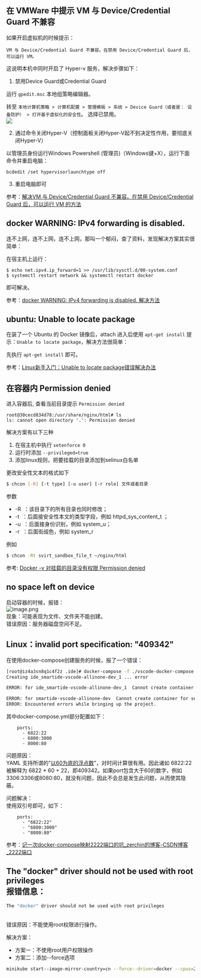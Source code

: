 <a name="ohjOl"></a>
## 在 VMWare 中提示 VM 与 Device/Credential Guard 不兼容

如果开启虚拟机的时候提示：

```
VM 与 Device/Credential Guard 不兼容。在禁用 Device/Credential Guard 后，可以运行 VM。
```

这说明本机中同时开启了 Hyper-v 服务，解决步骤如下：

1. 禁用Device Guard或Credential Guard

运行 `gpedit.msc` 本地组策略编辑器。

转至 `本地计算机策略 > 计算机配置 > 管理模板 > 系统 > Device Guard（或者是： 设备防护） > 打开基于虚拟化的安全性`。 选择已禁用。<br />![](https://cdn.nlark.com/yuque/0/2020/png/2213540/1601027573195-7790f1ee-b39e-4fb6-8a26-0bf71a38a2b7.png#averageHue=%23edecea&height=631&id=gRC48&originHeight=631&originWidth=1368&originalType=binary&ratio=1&rotation=0&showTitle=false&size=0&status=done&style=none&title=&width=1368)

2. 通过命令关闭Hyper-V（控制面板关闭Hyper-V起不到决定性作用，要彻底关闭Hyper-V）

以管理员身份运行Windows Powershell (管理员)（Windows键+X），运行下面命令并重启电脑：

```
bcdedit /set hypervisorlaunchtype off
```

3. 重启电脑即可

参考：[解决VM 与 Device/Credential Guard 不兼容。在禁用 Device/Credential Guard 后，可以运行 VM 的方法](https://blog.csdn.net/qq_36761831/article/details/81175736)

<a name="dZOND"></a>
## docker WARNING: IPv4 forwarding is disabled.

连不上网，连不上网，连不上网，那叫一个郁闷，查了资料，发现解决方案其实很简单：

在宿主机上运行：

```
$ echo net.ipv4.ip_forward=1 >> /usr/lib/sysctl.d/00-system.conf
$ systemctl restart network && systemctl restart docker
```

即可解决。

参考：[docker WARNING: IPv4 forwarding is disabled. 解决方法](http://blog.51cto.com/11804445/2055911)

<a name="GSZ3N"></a>
## ubuntu: Unable to locate package

在装了一个 Ubuntu 的 Docker 镜像后，attach 进入后使用 `apt-get install` 提示：`Unable to locate package`，解决方法很简单：

先执行 `apt-get install` 即可。

参考：[Linux新手入门：Unable to locate package错误解决办法](https://blog.csdn.net/xiaogugood/article/details/18400669)

<a name="9jpz3"></a>
## 在容器内 Permission denied

进入容器后, 查看当前目录提示 `Permission denied`

```
root@30cecd834d78:/usr/share/nginx/html# ls
ls: cannot open directory '.': Permission denied
```

解决方案有以下三种

1. 在宿主机中执行 `setenforce 0`
2. 运行时添加 `--privileged=true`
3. 添加linux规则，把要挂载的目录添加到selinux白名单

更改安全性文本的格式如下

```bash
$ chcon [-R] [-t type] [-u user] [-r role] 文件或者目录
```

参数

- -R  ：该目录下的所有目录也同时修改；
- -t  ：后面接安全性本文的类型字段，例如 httpd_sys_content_t ；
- -u  ：后面接身份识别，例如 system_u；
- -r  ：后面街觇色，例如 system_r

例如

```bash
$ chcon -Rt svirt_sandbox_file_t ~/nginx/html
```

参考: [Docker -v 对挂载的目录没有权限 Permission denied](https://blog.csdn.net/u012326462/article/details/81038446)

<a name="EQmP1"></a>
## no space left on device
启动容器的时候，报错：<br />![image.png](https://cdn.nlark.com/yuque/0/2021/png/2213540/1634538818077-72470fc5-c592-4b5a-9259-be031bb1e9cd.png#averageHue=%23090706&clientId=u1f911f8f-64c7-4&from=paste&height=101&id=ua9d9fa1d&originHeight=101&originWidth=1583&originalType=binary&ratio=1&rotation=0&showTitle=false&size=19494&status=done&style=none&taskId=ue63f2754-acb4-4bfa-bcf6-31e01ce8aa8&title=&width=1583)<br />现象：可能表现为文件、文件夹不能创建。<br />错误原因：服务器磁盘空间不足。

<a name="SiABb"></a>
## Linux：invalid port specification: "409342"
在使用docker-compose创建服务的时候，报了一个错误：
```bash
[root@iz4a3sn8q1c4f2z .ide]# docker-compose -f ./vscode-docker-compose.yaml up -d
Creating ide_smartide-vscode-allinone-dev_1 ... error

ERROR: for ide_smartide-vscode-allinone-dev_1  Cannot create container for service smartide-vscode-allinone-dev: invalid port specification: "409342"

ERROR: for smartide-vscode-allinone-dev  Cannot create container for service smartide-vscode-allinone-dev: invalid port specification: "409342"
ERROR: Encountered errors while bringing up the project.
```

其中docker-compose.yml部分配置如下：
```
    ports:
      - 6822:22
      - 6800:3000
      - 8000:80
```

问题原因：<br />YAML 支持所谓的“[以60为底的浮点数](http://yaml.org/type/float.html)”，对时间计算很有用。因此诸如 6822:22 被解释为 6822 * 60 + 22，即409342。如果port包含大于60的数字，例如3306:3306或8080:80，就没有问题，因此不会总是发生此问题，从而使其隐蔽。

问题解决：<br />使用双引号即可，如下：
```
    ports:
      - "6822:22"
      - "6800:3000"
      - "8000:80"
```

参考：[记一次docker-compose映射2222端口的坑_zerchin的博客-CSDN博客_2222端口](https://blog.csdn.net/qq_38773184/article/details/117141808)


<a name="X1h38"></a>
## The "docker" driver should not be used with root privileges<br />报错信息：
```bash
The "docker" driver should not be used with root privileges
```
<br />错误原因：不能使用root权限进行操作。

解决方案：

- 方案一：不使用root用户权限操作
- 方案二：添加--force选项
```bash
minikube start--image-mirror-country=cn --force--driver=docker --cpus=2--memory=4096mb
```



